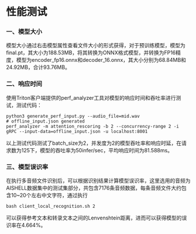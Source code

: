 # 性能测试

### 一、模型大小

​	模型大小通过右击模型属性查看文件大小的形式获得，对于预训练模型，模型为final.pt，其大小为188.53MB，将其转换为ONNX格式模型，并转换为FP16精度，模型为encoder_fp16.onnx和decoder_16.onnx，其大小分别为68.84MB和24.92MB，合计93.76MB。

### 二、响应时间

​	使用Triton客户端提供的perf_analyzer工具对模型的响应时间和吞吐率进行测试，测试代码：

```
python3 generate_perf_input.py --audio_file=mid.wav
# offline_input.json generated
perf_analyzer -m attention_rescoring -b 2 --concurrency-range 2 -i gRPC --input-data=offline_input.json -u localhost:8001
```

​	以上测试代码测试了batch_size为2，并发度为2的模型吞吐率和响应时延，在请求数为125下，模型的吞吐率为50infer/sec，平均响应时间为81.588ms。

### 三、模型误识率

​	在执行多音频文件识别后，可以根据识别结果计算模型误识率，这里选用的音频为AISHELL数据集中的测试集部分，共包含7176条音频数据，每条音频文件大约包含10~20个左右中文字符，通过执行

```
bash client_local_recognition.sh 2
```

可以获得参考文本和转录文本之间的Lenvenshtein距离，进而可以获得模型的误识率在4.664%。